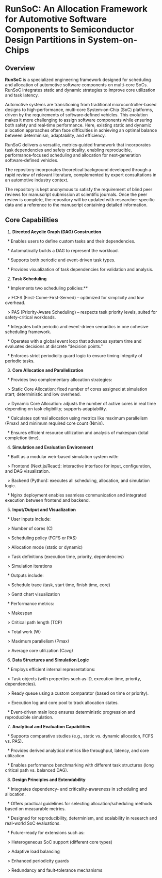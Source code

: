 # RunSoC: An Allocation Framework for Automotive Software Components to Semiconductor Design Partitions in System-on-Chips



## Overview



**RunSoC** is a specialized engineering framework designed for scheduling and allocation of automotive software components on multi-core SoCs. RunSoC integrates static and dynamic strategies to improve core utilization and task latency.



Automotive systems are transitioning from traditional microcontroller-based designs to high‑performance, multi‑core System‑on‑Chip (SoC) platforms, driven by the requirements of software‑defined vehicles. This evolution makes it more challenging to assign software components while ensuring both safety and real‑time performance. Here, existing static and dynamic allocation approaches often face difficulties in achieving an optimal balance between determinism, adaptability, and efficiency.



RunSoC delivers a versatile, metrics‑guided framework that incorporates task dependencies and safety criticality, enabling reproducible, performance‑focused scheduling and allocation for next‑generation software‑defined vehicles.



The repository incorporates theoretical background developed through a rapid review of relevant literature, complemented by expert consultations in an automotive industry context. 

The repository is kept anonymous to satisfy the requirement of blind peer reviews for manuscript submission at scientific journals.
Once the peer review is complete, the repository will be updated with researcher-specific data and a reference to the manuscript containing detailed information.



## Core Capabilities



1. **Directed Acyclic Graph (DAG) Construction**

&nbsp;	* Enables users to define custom tasks and their dependencies.

&nbsp;	* Automatically builds a DAG to represent the workload.

&nbsp;	* Supports both periodic and event-driven task types.

&nbsp;	* Provides visualization of task dependencies for validation and analysis.



2. **Task Scheduling**

&nbsp;	* Implements two scheduling policies:**

&nbsp;		> FCFS (First-Come-First-Served) – optimized for simplicity and low overhead.

&nbsp;		> PAS (Priority-Aware Scheduling) – respects task priority levels, suited for safety-critical workloads.

&nbsp;	* Integrates both periodic and event-driven semantics in one cohesive scheduling framework.

&nbsp;	* Operates with a global event loop that advances system time and evaluates decisions at discrete “decision points.”

&nbsp;	* Enforces strict periodicity guard logic to ensure timing integrity of periodic tasks.



3. **Core Allocation and Parallelization**

&nbsp;	* Provides two complementary allocation strategies:

&nbsp;		> Static Core Allocation: fixed number of cores assigned at simulation start; deterministic and low overhead.

&nbsp;		> Dynamic Core Allocation: adjusts the number of active cores in real time depending on task eligibility; supports adaptability.

&nbsp;	* Calculates optimal allocation using metrics like maximum parallelism (Pmax) and minimum required core count (Nmin).

&nbsp;	* Ensures efficient resource utilization and analysis of makespan (total completion time).



4. **Simulation and Evaluation Environment**

&nbsp;	* Built as a modular web-based simulation system with:

&nbsp;		> Frontend (Next.js/React): interactive interface for input, configuration, and DAG visualization.

&nbsp;		> Backend (Python): executes all scheduling, allocation, and simulation logic.

&nbsp;	* Nginx deployment enables seamless communication and integrated execution between frontend and backend.



5. **Input/Output and Visualization**

&nbsp;	* User inputs include:

&nbsp;		> Number of cores (C)

&nbsp;		> Scheduling policy (FCFS or PAS)

&nbsp;		> Allocation mode (static or dynamic)

&nbsp;		> Task definitions (execution time, priority, dependencies)

&nbsp;		> Simulation iterations

&nbsp;	* Outputs include:

&nbsp;		> Schedule trace (task, start time, finish time, core)

&nbsp;		> Gantt chart visualization

&nbsp;	* Performance metrics:

&nbsp;		> Makespan

&nbsp;		> Critical path length (TCP)

&nbsp;		> Total work (W)

&nbsp;		> Maximum parallelism (Pmax)

&nbsp;		> Average core utilization (Cavg)



6. **Data Structures and Simulation Logic**

&nbsp;	* Employs efficient internal representations:

&nbsp;		> Task objects (with properties such as ID, execution time, priority, dependencies).

&nbsp;		> Ready queue using a custom comparator (based on time or priority).

&nbsp;		> Execution log and core pool to track allocation states.

&nbsp;	* Event-driven main loop ensures deterministic progression and reproducible simulation.



7. **Analytical and Evaluation Capabilities**

&nbsp;	* Supports comparative studies (e.g., static vs. dynamic allocation, FCFS vs. PAS).

&nbsp;	* Provides derived analytical metrics like throughput, latency, and core utilization.

&nbsp;	* Enables performance benchmarking with different task structures (long critical path vs. balanced DAG).



8. **Design Principles and Extendability**

&nbsp;	* Integrates dependency- and criticality-awareness in scheduling and allocation.

&nbsp;	* Offers practical guidelines for selecting allocation/scheduling methods based on measurable metrics.

&nbsp;	* Designed for reproducibility, determinism, and scalability in research and real-world SoC evaluations.

&nbsp;	* Future-ready for extensions such as:

&nbsp;		> Heterogeneous SoC support (different core types)

&nbsp;		> Adaptive load balancing

&nbsp;		> Enhanced periodicity guards

&nbsp;		> Redundancy and fault-tolerance mechanisms

